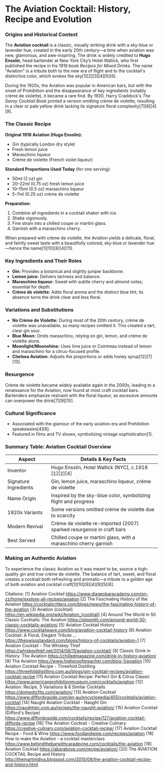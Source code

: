 # The Aviation Cocktail: History, Recipe and Evolution #

### Origins and Historical Context

The **Aviation cocktail** is a classic, visually striking drink with a sky-blue or lavender hue, created in the early 20th century—a time when aviation was new, glamorous, and awe-inspiring. The drink is widely credited to **Hugo Ensslin**, head bartender at New York City’s Hotel Wallick, who first published the recipe in his 1916 book *Recipes for Mixed Drinks*. The name "Aviation" is a tribute both to the new era of flight and to the cocktail's distinctive color, which evokes the sky[1][2][3][4][5][6].

During the 1920s, the Aviation was popular in American bars, but with the onset of Prohibition and the disappearance of key ingredients (notably crème de violette), it became a rare find. By 1930, Harry Craddock's *The Savoy Cocktail Book* printed a version omitting crème de violette, resulting in a clear or pale yellow drink lacking its signature floral complexity[7][8][4][9].

### The Classic Recipe

**Original 1916 Aviation (Hugo Ensslin):**
- Gin (typically London dry style)
- Fresh lemon juice
- Maraschino liqueur
- Crème de violette (French violet liqueur)

**Standard Proportions Used Today** (for one serving):
- 50ml (2 oz) gin
- 20–22ml (0.75 oz) fresh lemon juice
- 10–15ml (0.5 oz) maraschino liqueur
- 5–7ml (0.25 oz) crème de violette

**Preparation:**
1. Combine all ingredients in a cocktail shaker with ice.
2. Shake vigorously.
3. Fine strain into a chilled coupe or martini glass.
4. Garnish with a maraschino cherry.

When prepared with crème de violette, the Aviation yields a delicate, floral, and faintly sweet taste with a beautifully colored, sky-blue or lavender hue—hence the name[1][10][8][4][11].

### Key Ingredients and Their Roles

- **Gin:** Provides a botanical and slightly juniper backbone.
- **Lemon juice:** Delivers tartness and balance.
- **Maraschino liqueur:** Sweet with subtle cherry and almond notes; essential for depth.
- **Crème de violette:** Adds floral aroma and the distinct blue tint; its absence turns the drink clear and less floral.

### Variations and Substitutions

- **No Crème de Violette:** During most of the 20th century, crème de violette was unavailable, so many recipes omitted it. This created a tart, clear gin sour.
- **Blue Moon:** Omits maraschino, relying on gin, lemon, and crème de violette alone.
- **Moonlight/Moonshine:** Uses lime juice or Cointreau instead of lemon and maraschino for a citrus-focused profile.
- **Chelsea Aviation:** Adjusts the proportions or adds honey syrup[12][7][13].

### Resurgence

Crème de violette became widely available again in the 2000s, leading to a renaissance for the Aviation, now found at most craft cocktail bars. Bartenders emphasize restraint with the floral liqueur, as excessive amounts can overpower the drink[7][9][10].

### Cultural Significance

- Associated with the glamour of the early aviation era and Prohibition speakeasies[4][6].
- Featured in films and TV shows, symbolizing vintage sophistication[1].

### Summary Table: Aviation Cocktail Overview

| Aspect                | Details & Key Facts                                                      |
|-----------------------|--------------------------------------------------------------------------|
| Inventor              | Hugo Ensslin, Hotel Wallick (NYC), c.1916 [1][2][4]                    |
| Signature Ingredients | Gin, lemon juice, maraschino liqueur, crème de violette                  |
| Name Origin           | Inspired by the sky-blue color, symbolizing flight and progress          |
| 1920s Variants        | Some versions omitted crème de violette due to scarcity                  |
| Modern Revival        | Crème de violette re-imported (2007) sparked resurgence in craft bars    |
| Best Served           | Chilled coupe or martini glass, with a maraschino cherry garnish         |

### Making an Authentic Aviation

To experience the classic Aviation as it was meant to be, source a high-quality gin and true crème de violette. The balance of tart, sweet, and floral creates a cocktail both refreshing and aromatic—a tribute to a golden age of both aviation and cocktail craft[1][10][8][4][9][5][6].

Citations:
[1] Aviation Cocktail https://www.diageobaracademy.com/en-zz/home/explore-all-recipes/aviation
[2] The Fascinating History of the Aviation https://cocktailcritters.com/blogs/news/the-fascinating-history-of-the-aviation
[3] Aviation (cocktail) https://en.wikipedia.org/wiki/Aviation_(cocktail)
[4] Around The World In 50 Classic Cocktails: The Aviation https://sipsmith.com/around-world-50-classic-cocktails-aviation/
[5] Aviation Cocktail History https://www.cocktailwave.com/blog/aviation-cocktail-history
[6] Aviation Cocktail: A Floral, Elegant Tribute ... https://theswissstandard.com/blogs/history-of-cocktails/aviation-1
[7] Aviation Cocktail - The Whiskey Thief https://whiskeythief.net/2014/08/11/aviation-cocktail/
[8] Classic Drink in History: The Aviation https://chilledmagazine.com/drink-in-history-aviation/
[9] The Aviation https://www.highproofpreacher.com/blog-1/aviation
[10] Aviation Cocktail Recipe - Threefold Distilling https://threefolddistilling.com.au/blogs/gin-cocktail-recipes/aviation-cocktail-recipe
[11] Aviation Cocktail Recipe: Perfect Gin & Citrus Classic https://www.americanprohibitionmuseum.com/cocktails/aviation
[12] Aviation: Recipe, 5 Variations & 6 Similar Cocktails https://domesticfits.com/aviation/
[13] Aviation Cocktail https://www.diffordsguide.com/en-au/encyclopedia/455/cocktails/aviation-cocktail
[14] Naught Aviation Cocktail - Naught Gin https://naughtgin.com.au/recipes/the-naught-aviation/
[15] Aviation Cocktail (Difford's Recipe) https://www.diffordsguide.com/cocktails/recipe/127/aviation-cocktail-diffords-recipe
[16] The Aviation Cocktail - Creative Culinary https://creative-culinary.com/aviation-cocktail-recipe/
[17] Aviation Cocktail Recipe - Food & Wine https://www.foodandwine.com/recipes/aviation
[18] How to make the Aviation - a cocktail masterclass https://www.behindthebarwithcaradevine.com/cocktails/the-aviation
[19] Aviation Cocktail https://abarabove.com/recipe/aviation/
[20] The AVIATION COCKTAIL Recipe and History http://themartinidiva.blogspot.com/2015/08/the-aviation-cocktail-recipe-and-history.html
